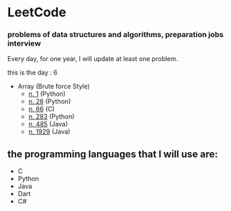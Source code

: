 # LeetCode
### problems of data structures and algorithms, preparation jobs interview
Every day, for one year, I will update at least one problem.

this is the day : 6
- Array (Brute force Style)
   - [n. 1](https://github.com/Sif247/LeetCode/tree/main/1%20Two%20Sum)   (Python)
   - [n. 26](https://github.com/Sif247/LeetCode/tree/main/26%20Remove%20Duplicates%20from%20Sorted%20Array)   (Python)
   - [n. 66](https://github.com/Sif247/LeetCode/tree/main/66%20Plus%20One)   (C)
   - [n. 283](https://github.com/Sif247/LeetCode/tree/main/283%20Move%20Zeroes)   (Python)
   - [n. 485](https://github.com/Sif247/LeetCode/tree/main/485%20Max%20Consecutive%20Ones)   (Java)
   - [n. 1929](https://github.com/Sif247/LeetCode/tree/main/1929.Concatenation%20of%20Array)   (Java)
     
  
   



## the programming languages that I will use are:

- C
- Python
- Java
- Dart
- C#
  


